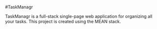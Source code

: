 #TaskManagr

TaskManagr is a full-stack single-page web application for organizing all your tasks. This project is created using the MEAN stack. 